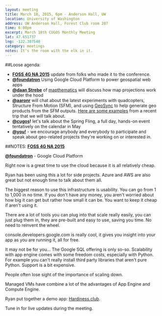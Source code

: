 ```yaml
---
layout: meeting
title: March 18, 2015, 6pm - Anderson Hall, UW
location: University of Washington
address: UW Anderson Hall, Forest Club room 207
time: 6:00pm
excerpt: March 18th CUGOS Monthly Meeting
lat: 47.651737
lng: -122.307540
category: meetings
notes: It's the room with the elk in it.
---
```


##Loose agenda:
- **[FOSS 4G NA 2015](https://2015.foss4g-na.org/)** update from folks who made it to the conference.
- **[@foundatron](https://github.com/foundatron)** Using Google Cloud Platform to power geospatial web apps
- **[@daan Strebe](http://www.mapthematics.com/Essentials.php)** of [mapthematics](http://www.mapthematics.com/Essentials.php) will discuss how map projections work under the hood
- **[@aaronr](https://github.com/aaronr)** will chat about the latest experiments with quadcopters, Structure From Motion (SFM), and using [GeoSync](https://github.com/aaronr/geosync) to help generate geo products from the SFM outputs. [Here are some examples](https://www.flickr.com/photos/racicot/sets/72157650778573910/) from a recent trip that we will talk about.
- **[@cugos](https://github.com/cugos)!** let's talk about the Spring Fling, a full day, hands-on event tentatively on the calendar in May
- **[@you!](http://github.com/cugos/cugos.github.com)** - we encourage anybody and everybody to participate and speak about geo-related projects they're working on or interested in.

##NOTES:
**[FOSS 4G NA 2015](https://2015.foss4g-na.org/)**



**[@foundatron](https://github.com/foundatron)** - Google Cloud Platform

Right now is a great time to use the cloud because it is all relatively cheap.

Ryan has been using this a lot for side projects. Azure and AWS are also great but not enough time to talk about them all.

The biggest reason to use this infrastructure is usability. You can go from 1 to 1,000 in no time. If you don't have any money, you aren't worried about how big it can get but rather how small it can be. You want to keep it cheap if aren't using it.

There are a lot of tools you can plug into that scale really easily, you can just plug them in, they are pre-built and easy to use, saving you time. No need to reinvent the wheel.

console.developers.google.com is really cool, it gives you insight into your app as you are running it, all for free.

It may not be for you... The Google SQL offering is only so-so. Scalability with app engine comes with some freedom costs, especially with Python. For example you can't really install third party libraries that aren't pure Python. Support is a bit expensive.

People often lose sight of the importance of scaling down.

Managed VMs have combine a lot of the advantages of App Engine and Compute Engine.

Ryan put together a demo app: [Hardiness.club](hardiness.club).

Tune in for live updates during the meeting.
